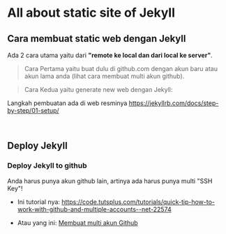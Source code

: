 # All about static site of Jekyll

## Cara membuat static web dengan Jekyll

Ada 2 cara utama yaitu dari **"remote ke local dan dari local ke server"**.

> Cara Pertama yaitu buat dulu di github.com dengan akun baru atau akun lama anda (lihat cara membuat multi akun github).

> Cara Kedua yaitu generate new web dengan Jekyll:

  Langkah pembuatan ada di web resminya https://jekyllrb.com/docs/step-by-step/01-setup/
  
   





<br>

## Deploy Jekyll

### Deploy Jekyll to github

Anda harus punya akun github lain, artinya ada harus punya multi "SSH Key"!

* Ini tutorial nya: https://code.tutsplus.com/tutorials/quick-tip-how-to-work-with-github-and-multiple-accounts--net-22574

* Atau yang ini: [Membuat multi akun Github ](https://github.com/vanbumi/CodeJournal/blob/master/Jekyll/multi-akun-github.md)